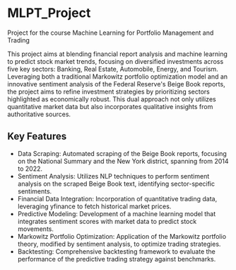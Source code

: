 # MLPT_Project
Project for the course Machine Learning for Portfolio Management and Trading


This project aims at blending financial report analysis and machine learning to predict stock market trends, focusing on diversified investments across five key sectors: Banking, Real Estate, Automobile, Energy, and Tourism. Leveraging both a traditional Markowitz portfolio optimization model and an innovative sentiment analysis of the Federal Reserve's Beige Book reports, the project aims to refine investment strategies by prioritizing sectors highlighted as economically robust. This dual approach not only utilizes quantitative market data but also incorporates qualitative insights from authoritative sources.

## Key Features

- Data Scraping: Automated scraping of the Beige Book reports, focusing on the National Summary and the New York district, spanning from 2014 to 2022.
- Sentiment Analysis: Utilizes NLP techniques to perform sentiment analysis on the scraped Beige Book text, identifying sector-specific sentiments.
- Financial Data Integration: Incorporation of quantitative trading data, leveraging yfinance to fetch historical market prices.
- Predictive Modeling: Development of a machine learning model that integrates sentiment scores with market data to predict stock movements.
- Markowitz Portfolio Optimization: Application of the Markowitz portfolio theory, modified by sentiment analysis, to optimize trading strategies.
- Backtesting: Comprehensive backtesting framework to evaluate the performance of the predictive trading strategy against benchmarks.